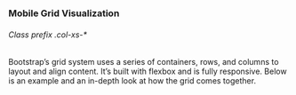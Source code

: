 ### Mobile Grid Visualization

###### Class prefix	.col-xs-*	
Bootstrap’s grid system uses a series of containers, rows, and columns to layout and align content. It’s built with flexbox and is fully responsive. Below is an example and an in-depth look at how the grid comes together.
